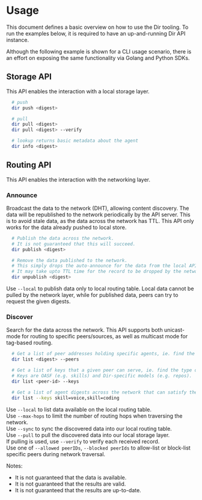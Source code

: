 # Usage

This document defines a basic overview on how to use the Dir tooling.
To run the examples below, it is required to have an up-and-running Dir API instance.

Although the following example is shown for a CLI usage scenario,
there is an effort on exposing the same functionality via Golang and Python SDKs.

## Storage API

This API enables the interaction with a local storage layer.

```bash
  # push
  dir push <digest>

  # pull
  dir pull <digest>
  dir pull <digest> --verify

  # lookup returns basic metadata about the agent
  dir info <digest>
```

## Routing API

This API enables the interaction with the networking layer.

### Announce

Broadcast the data to the network (DHT), allowing content discovery.
The data will be republished to the network periodically by the API server.
This is to avoid stale data, as the data across the network has TTL.
This API only works for the data already pushed to local store.

```bash
  # Publish the data across the network.
  # It is not guaranteed that this will succeed.
  dir publish <digest>

  # Remove the data published to the network.
  # This simply drops the auto-announce for the data from the local API.
  # It may take upto TTL time for the record to be dropped by the network.
  dir unpublish <digest>
```

Use `--local` to publish data only to local routing table.
Local data cannot be pulled by the network layer,
while for published data, peers can try to request the given digests.

### Discover

Search for the data across the network.
This API supports both unicast- mode for routing to specific peers/sources,
as well as multicast mode for tag-based routing.

```bash
  # Get a list of peer addresses holding specific agents, ie. find the location of data.
  dir list <digest> --peers

  # Get a list of keys that a given peer can serve, ie. find the type of data.
  # Keys are OASF (e.g. skills) and Dir-specific models (e.g. repos).
  dir list <peer-id> --keys

  # Get a list of agent digests across the network that can satisfy the query.
  dir list --keys skill=voice,skill=coding
```

Use `--local` to list data available on the local routing table.  
Use `--max-hops` to limit the number of routing hops when traversing the network.  
Use `--sync` to sync the discovered data into our local routing table.  
Use `--pull` to pull the discovered data into our local storage layer.  
If pulling is used, use `--verify` to verify each received record.  
Use one of `--allowed peerIDs`, `--blocked peerIds` to allow-list or block-list specific peers during network traversal.

Notes:

- It is not guaranteed that the data is available.
- It is not guaranteed that the results are valid.
- It is not guaranteed that the results are up-to-date.
